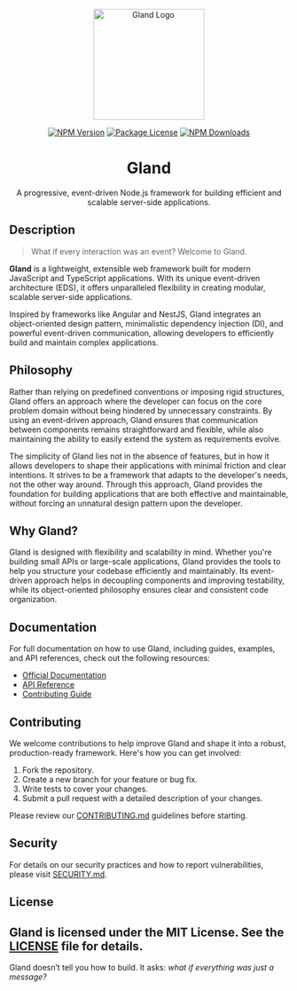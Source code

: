 <p align="center">
  <a href="#" target="blank"><img src="https://github.com/glandjs/glandjs.github.io/blob/main/public/logo.png" width="200" alt="Gland Logo" /></a>
</p>

<p align="center">
  <a href="https://npmjs.com/package/@glandjs/core" target="_blank"><img src="https://img.shields.io/npm/v/@glandjs/core.svg" alt="NPM Version" /></a>
  <a href="https://npmjs.com/package/@glandjs/core" target="_blank"><img src="https://img.shields.io/npm/l/@glandjs/core.svg" alt="Package License" /></a>
  <a href="https://npmjs.com/package/@glandjs/core" target="_blank"><img src="https://img.shields.io/npm/dm/@glandjs/core.svg" alt="NPM Downloads" /></a>
</p>

<h1 align="center">Gland</h1>

<p align="center">A progressive, event-driven Node.js framework for building efficient and scalable server-side applications.</p>

## Description

> What if every interaction was an event? Welcome to Gland.

**Gland** is a lightweight, extensible web framework built for modern JavaScript and TypeScript applications. With its unique event-driven architecture (EDS), it offers unparalleled flexibility in creating modular, scalable server-side applications.

Inspired by frameworks like Angular and NestJS, Gland integrates an object-oriented design pattern, minimalistic dependency injection (DI), and powerful event-driven communication, allowing developers to efficiently build and maintain complex applications.

## Philosophy

Rather than relying on predefined conventions or imposing rigid structures, Gland offers an approach where the developer can focus on the core problem domain without being hindered by unnecessary constraints. By using an event-driven approach, Gland ensures that communication between components remains straightforward and flexible, while also maintaining the ability to easily extend the system as requirements evolve.

The simplicity of Gland lies not in the absence of features, but in how it allows developers to shape their applications with minimal friction and clear intentions. It strives to be a framework that adapts to the developer's needs, not the other way around. Through this approach, Gland provides the foundation for building applications that are both effective and maintainable, without forcing an unnatural design pattern upon the developer.

## Why Gland?

Gland is designed with flexibility and scalability in mind. Whether you're building small APIs or large-scale applications, Gland provides the tools to help you structure your codebase efficiently and maintainably. Its event-driven approach helps in decoupling components and improving testability, while its object-oriented philosophy ensures clear and consistent code organization.

## Documentation

For full documentation on how to use Gland, including guides, examples, and API references, check out the following resources:

- [Official Documentation](#)
- [API Reference](#/api)
- [Contributing Guide](./docs/CONTRIBUTING.md)

## Contributing

We welcome contributions to help improve Gland and shape it into a robust, production-ready framework. Here's how you can get involved:

1. Fork the repository.
2. Create a new branch for your feature or bug fix.
3. Write tests to cover your changes.
4. Submit a pull request with a detailed description of your changes.

Please review our [CONTRIBUTING.md](./docs/CONTRIBUTING.md) guidelines before starting.

## Security

For details on our security practices and how to report vulnerabilities, please visit [SECURITY.md](./docs/SECURITY).

## License

Gland is licensed under the MIT License. See the [LICENSE](LICENSE) file for details.
---

Gland doesn’t tell you how to build.
It asks: _what if everything was just a message?_
